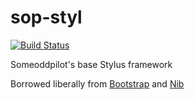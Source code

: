 sop-styl
========

[![Build Status](https://travis-ci.org/alexsomeoddpilot/sop-styl.svg?branch=master)](https://travis-ci.org/alexsomeoddpilot/sop-styl)

Someoddpilot's base Stylus framework

Borrowed liberally from [Bootstrap](http://getbootstrap.com) and [Nib](https://github.com/tj/nib)

